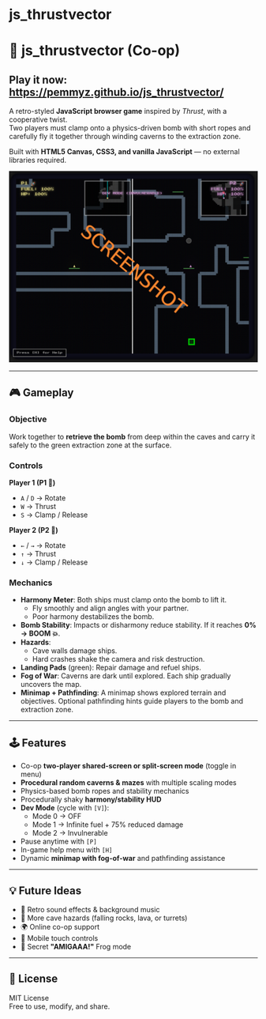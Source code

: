 # js_thrustvector

# 🚀 js_thrustvector (Co-op)

## Play it now: https://pemmyz.github.io/js_thrustvector/

A retro-styled **JavaScript browser game** inspired by *Thrust*, with a cooperative twist.  
Two players must clamp onto a physics-driven bomb with short ropes and carefully fly it together through winding caverns to the extraction zone.  

Built with **HTML5 Canvas, CSS3, and vanilla JavaScript** — no external libraries required.  

![screenshot](screenshots/game_1.png)

---

## 🎮 Gameplay

### Objective
Work together to **retrieve the bomb** from deep within the caves and carry it safely to the green extraction zone at the surface.  

### Controls
**Player 1 (P1 🚀)**  
- `A` / `D` → Rotate  
- `W` → Thrust  
- `S` → Clamp / Release  

**Player 2 (P2 🚀)**  
- `←` / `→` → Rotate  
- `↑` → Thrust  
- `↓` → Clamp / Release  

### Mechanics
- **Harmony Meter**: Both ships must clamp onto the bomb to lift it.  
  - Fly smoothly and align angles with your partner.  
  - Poor harmony destabilizes the bomb.  
- **Bomb Stability**: Impacts or disharmony reduce stability. If it reaches **0% → BOOM 💥**.  
- **Hazards**:  
  - Cave walls damage ships.  
  - Hard crashes shake the camera and risk destruction.  
- **Landing Pads** (green): Repair damage and refuel ships.  
- **Fog of War**: Caverns are dark until explored. Each ship gradually uncovers the map.  
- **Minimap + Pathfinding**: A minimap shows explored terrain and objectives. Optional pathfinding hints guide players to the bomb and extraction zone.  

---

## 🕹️ Features

- Co-op **two-player shared-screen or split-screen mode** (toggle in menu)  
- **Procedural random caverns & mazes** with multiple scaling modes  
- Physics-based bomb ropes and stability mechanics  
- Procedurally shaky **harmony/stability HUD**  
- **Dev Mode** (cycle with `[V]`):  
  - Mode 0 → OFF  
  - Mode 1 → Infinite fuel + 75% reduced damage  
  - Mode 2 → Invulnerable  
- Pause anytime with `[P]`  
- In-game help menu with `[H]`  
- Dynamic **minimap with fog-of-war** and pathfinding assistance  

---

## 💡 Future Ideas

- 🎵 Retro sound effects & background music  
- 🌋 More cave hazards (falling rocks, lava, or turrets)  
- 🌍 Online co-op support  
- 📱 Mobile touch controls  
- 🐸 Secret **"AMIGAAA!"** Frog mode  

---

## 📜 License

MIT License  
Free to use, modify, and share.  
